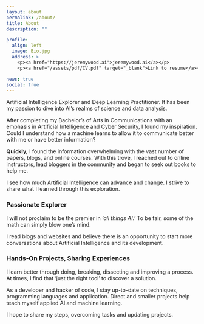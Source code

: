 ```yaml
---
layout: about
permalink: /about/
title: About
description: ""

profile:
  align: left
  image: Bio.jpg
  address: >
    <p><a href="https://jeremywood.ai">jeremywood.ai</a></p>
    <p><a href="/assets/pdf/CV.pdf" target="_blank">Link to resume</a></p>

news: true
social: true
---
```


Artificial Intelligence Explorer and Deep Learning Practitioner. It has been my passion to dive into AI’s realms of science and data analysis.

After completing my Bachelor’s of Arts in Communications with an emphasis in Artificial Intelligence and Cyber Security, I found my inspiration. Could I understand how a machine learns to allow it to communicate better with me or have better information?

**Quickly,** I found the information overwhelming with the vast number of papers, blogs, and online courses. With this trove, I reached out to online instructors, lead bloggers in the community and began to seek out books to help me.

I see how much Artificial Intelligence can advance and change. I strive to share what I learned through this exploration. 

### Passionate Explorer

I will not proclaim to be the premier in *‘all things AI.’* To be fair, some of the math can simply blow one’s mind.

I read blogs and websites and believe there is an opportunity to start more conversations about Artificial Intelligence and its development.

<!-- Edit `_bibliography/papers.bib` and Jekyll will render your [publications page](/al-folio/publications/) automatically. -->

### Hands-On Projects, Sharing Experiences

I learn better through doing, breaking, dissecting and improving a process. At times, I find that ‘just the right tool’ to discover a solution.

As a developer and hacker of code, I stay up-to-date on techniques, programming languages and application. Direct and smaller projects help teach myself applied AI and machine learning.

I hope to share my steps, overcoming tasks and updating projects.
